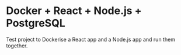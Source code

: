 # Docker + React + Node.js + PostgreSQL

Test project to Dockerise a React app and a Node.js app and run them together.
